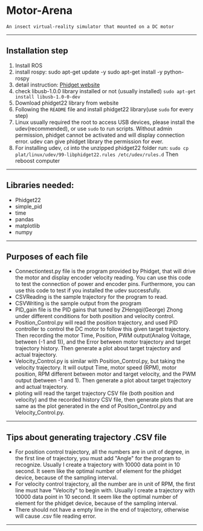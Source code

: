 # Motor-Arena
	An insect virtual-reality simulator that mounted on a DC motor
---
## Installation step
1. Install ROS
2. install rospy:
	sudo apt-get update -y
	sudo apt-get install -y python-rospy
3. detail instruction: [Phidget website](https://artisan-roasterscope.blogspot.com/2017/01/connecting-phidgets-on-linux.html)
4. check libusb-1.0.0 library installed or not (usually installed)
	`sudo apt-get install libusb-1.0-0-dev`
5. Download phidget22 library from website
6. Following the `README` file and install phidget22 library(use `sudo` for every step)
7. Linux usually required the root to access USB devices, please install the udev(recommended), or use `sudo` to run scripts. Without admin permission, phidget cannot be activated and will display connection error. udev can give phidget library the permission for ever. 
8. For installing udev, `cd` into the unzipped phidget22 folder
	run: `sudo cp plat/linux/udev/99-libphidget22.rules /etc/udev/rules.d`
	Then reboost computer
---
## Libraries needed:
* Phidget22
* simple_pid
* time
* pandas
* matplotlib
* numpy
---
## Purposes of each file
* Connectiontest.py file is the program provided by Phidget, that will drive the motor and display encoder velocity reading. You can use this code to test the connection of power and encoder pins. Furthermore, you can use this code to test if you installed the udev successfully. 
* CSVReading is the sample trajectory for the program to read.
* CSVWriting is the sample output from the program
* PID_gain file is the PID gains that tuned by ZHengqi(George) Zhong under different conditions for both position and velocity control.
* Position_Control.py will read the position trajectory, and used PID controller to control the DC motor to follow this given target trajectory. Then recording the motor Time, Position, PWM output(Analog Voltage, between (-1 and 1)), and the Error between motor trajectory and target trajectory history. Then generate a plot about target trajectory and actual trajectory.
* Velocity_Control.py is similar with Position_Control.py, but taking the velocity trajectory. It will output Time, motor speed (RPM), motor position, RPM different between motor and target velocity, and the PWM output (between -1 and 1). Then generate a plot about target trajectory and actual trajectory.
* ploting will read the target trajectory CSV file (both position and velocity) and the recorded history CSV file, then generate plots that are same as the plot generated in the end of Position_Control.py and Velocity_Control.py.
---
## Tips about generating trajectory .CSV file
* For position control trajectory, all the numbers are in unit of degree, in the first line of trajectory, you must add "Angle" for the program to recognize. Usually I create a trajectory with 10000 data point in 10 second. It seem like the optimal number of element for the phidget device, because of the sampling interval. 
* For velocity control trajectory, all the number are in unit of RPM, the first line must have "Velocity" to begin with. Usually I create a trajectory with 10000 data point in 10 second. It seem like the optimal number of element for the phidget device, because of the sampling interval. 
* There should not have a empty line in the end of trajectory, otherwise will cause .csv file reading error. 
---

